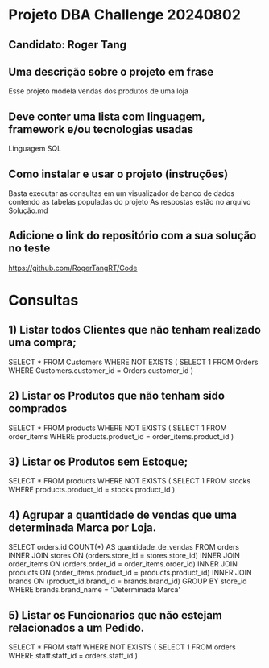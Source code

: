 # Projeto DBA Challenge 20240802
## Candidato:  Roger Tang

## Uma descrição sobre o projeto em frase
Esse projeto modela vendas dos produtos de uma loja 

## Deve conter uma lista com linguagem, framework e/ou tecnologias usadas
Linguagem SQL

## Como instalar e usar o projeto (instruções)
Basta executar as consultas em um visualizador de banco de dados contendo as tabelas populadas  do projeto 
As respostas estão no arquivo Solução.md

## Adicione o link do repositório com a sua solução no teste
https://github.com/RogerTangRT/Code


# Consultas
## 1) Listar todos Clientes que não tenham realizado uma compra;

SELECT *
FROM Customers
WHERE NOT EXISTS (
    SELECT 1
    FROM Orders
    WHERE Customers.customer_id = Orders.customer_id
)


## 2) Listar os Produtos que não tenham sido comprados

SELECT * 
FROM products
WHERE NOT EXISTS (
    SELECT 1
    FROM order_items
    WHERE products.product_id = order_items.product_id
)

## 3) Listar os Produtos sem Estoque;

SELECT *
FROM products
WHERE NOT EXISTS (
    SELECT 1
    FROM stocks
    WHERE products.product_id = stocks.product_id
)

## 4) Agrupar a quantidade de vendas que uma determinada Marca por Loja. 

SELECT orders.id COUNT(*) AS quantidade_de_vendas
FROM orders
INNER JOIN stores ON (orders.store_id = stores.store_id)
INNER JOIN order_items ON (orders.order_id = order_items.order_id)
INNER JOIN products ON (order_items.product_id = products.product_id)
INNER JOIN brands ON (product_id.brand_id = brands.brand_id)
GROUP BY store_id
WHERE brands.brand_name = 'Determinada Marca'

## 5) Listar os Funcionarios que não estejam relacionados a um Pedido.

SELECT *
FROM staff
WHERE NOT EXISTS (
    SELECT 1
    FROM orders
    WHERE staff.staff_id = orders.staff_id
)
